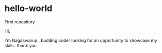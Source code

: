 # hello-world
First repository

Hi,

I'm Nagaswarup , budding coder looking for an opportunity to showcase my skills.
thank you
